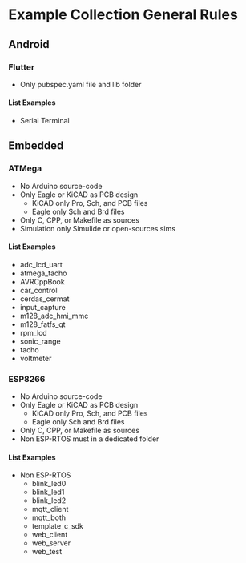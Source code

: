 # Example Collection General Rules

## Android

### Flutter
- Only pubspec.yaml file and lib folder

#### List Examples
- Serial Terminal

## Embedded

### ATMega
- No Arduino source-code
- Only Eagle or KiCAD as PCB design
	+ KiCAD only Pro, Sch, and PCB files
	+ Eagle only Sch and Brd files
- Only C, CPP, or Makefile as sources
- Simulation only Simulide or open-sources sims

#### List Examples
- adc_lcd_uart
- atmega_tacho
- AVRCppBook
- car_control
- cerdas_cermat
- input_capture
- m128_adc_hmi_mmc
- m128_fatfs_qt
- rpm_lcd
- sonic_range
- tacho
- voltmeter

### ESP8266
- No Arduino source-code
- Only Eagle or KiCAD as PCB design
	+ KiCAD only Pro, Sch, and PCB files
	+ Eagle only Sch and Brd files
- Only C, CPP, or Makefile as sources
- Non ESP-RTOS must in a dedicated folder

#### List Examples
- Non ESP-RTOS
	+ blink_led0
	+ blink_led1
	+ blink_led2
	+ mqtt_client
	+ mqtt_both
	+ template_c_sdk
	+ web_client
	+ web_server
	+ web_test


